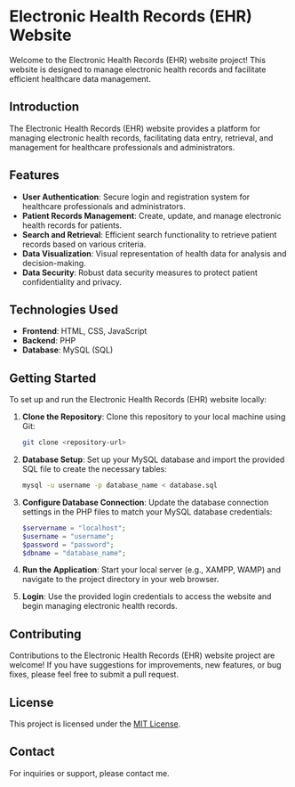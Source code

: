 # Electronic Health Records (EHR) Website

Welcome to the Electronic Health Records (EHR) website project! This website is designed to manage electronic health records and facilitate efficient healthcare data management.

## Introduction

The Electronic Health Records (EHR) website provides a platform for managing electronic health records, facilitating data entry, retrieval, and management for healthcare professionals and administrators.

## Features

- **User Authentication**: Secure login and registration system for healthcare professionals and administrators.
- **Patient Records Management**: Create, update, and manage electronic health records for patients.
- **Search and Retrieval**: Efficient search functionality to retrieve patient records based on various criteria.
- **Data Visualization**: Visual representation of health data for analysis and decision-making.
- **Data Security**: Robust data security measures to protect patient confidentiality and privacy.

## Technologies Used

- **Frontend**: HTML, CSS, JavaScript
- **Backend**: PHP
- **Database**: MySQL (SQL)

## Getting Started

To set up and run the Electronic Health Records (EHR) website locally:

1. **Clone the Repository**: Clone this repository to your local machine using Git:

    ```bash
    git clone <repository-url>
    ```

2. **Database Setup**: Set up your MySQL database and import the provided SQL file to create the necessary tables:

    ```bash
    mysql -u username -p database_name < database.sql
    ```

3. **Configure Database Connection**: Update the database connection settings in the PHP files to match your MySQL database credentials:

    ```php
    $servername = "localhost";
    $username = "username";
    $password = "password";
    $dbname = "database_name";
    ```

4. **Run the Application**: Start your local server (e.g., XAMPP, WAMP) and navigate to the project directory in your web browser.

5. **Login**: Use the provided login credentials to access the website and begin managing electronic health records.

## Contributing

Contributions to the Electronic Health Records (EHR) website project are welcome! If you have suggestions for improvements, new features, or bug fixes, please feel free to submit a pull request.

## License

This project is licensed under the [MIT License](LICENSE).

## Contact

For inquiries or support, please contact me.
